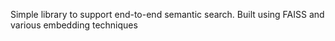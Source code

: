 Simple library to support end-to-end semantic search. 
Built using FAISS and various embedding techniques